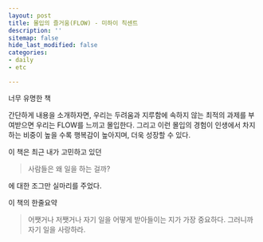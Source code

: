 ```yaml
---
layout: post
title: 몰입의 즐거움(FLOW) - 미하이 칙센트
description: ''
sitemap: false
hide_last_modified: false
categories:
- daily
- etc

---
```

너무 유명한 책

간단하게 내용을 소개하자면, 우리는 두려움과 지루함에 속하지 않는 최적의 과제를 부여받으면 우리는 FLOW를 느끼고 몰입한다. 그리고 이런 몰입의 경험이 인생에서 차지하는 비중이 높을 수록 행복감이 높아지며, 더욱 성장할 수 있다.

이 책은 최근 내가 고민하고 있던

> 사람들은 왜 일을 하는 걸까?

에 대한 조그만 실마리를 주었다.

이 책의 한줄요약

> 어쨋거나 저쨋거나 자기 일을 어떻게 받아들이는 지가 가장 중요하다. 그러니까 자기 일을 사랑하라.